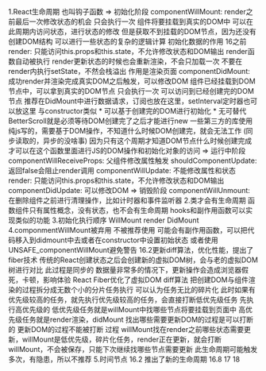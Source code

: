 1.React生命周期 也叫钩子函数
    => 初始化阶段
        componentWillMount: render之前最后一次修改状态的机会
            只会执行一次
            组件将要挂载到真实的DOM中
                可以在此周期内访问状态，进行状态的修改
                    但是获取不到挂载的DOM节点，因为还没有创建DOM结构
                    可以进行一些状态的复杂的逻辑计算
                初始化数据的作用
            16之前
        render: 只能访问this.props和this.state，不允许修改状态和DOM输出
            render函数自动被执行
            render更新状态的时候也会重新渲染，不会只加载一次
                不要在render内执行setState，不然会栈溢出
            作用是渲染页面
        componentDidMount: 成功render并渲染完成真实DOM之后触发，可以修改DOM
            组件已经挂载到DOM节点中，可以拿到真实的DOM节点
            只会执行一次
                可以访问到已经创建完的DOM节点
            推荐在DidMount中进行数据请求，订阅也放在这里，setInterval定时器也可以放这里
                与constructor类似
            * 可以基于创建完的DOM进行初始化 * 无可替代
                BetterScroll就是必须等待DOM创建完了之后才能进行new
                一些第三方的库使用纯js写的，需要基于DOM操作，不知道什么时候DOM创建完，就会无法工作
                    (同步读取的，异步的没啥事)
            因为只有这个周期才知道DOM节点什么时候创建完成
                才可以在这个函数里面进行JS的DOM操作和初始化对象的访问
    => 运行中阶段
        componentWillReceiveProps: 父组件修改属性触发
        shouldComponentUpdate: 返回false会阻止render调用
        componentWillUpdate: 不能修改属性和状态
        render: 只能访问this.props和this.state，不允许修改状态和DOM输出
        componentDidUpdate: 可以修改DOM 
    => 销毁阶段
        componentWillUnmount: 在删除组件之前进行清理操作，比如计时器和事件监听器
2.类才会有生命周期
    函数组件只有属性概念，没有状态，也不会有生命周期
        hooks和副作用函数可以实现类似的功能
3.初始化执行顺序
    WillMount
    render
    DidMount
4.componmentWillMount被弃用
    不被推荐使用
        可能会有副作用函数，可以把代码移入到didmount中去或者在constructor中设置初始状态
    或者使用UNSAFE_componentWillMount避免警告
    16.2更新diff算法，优化性能，提出了fiber技术
        传统的React创建状态之后会创建新的虚拟DOM树，会与老的虚拟DOM树进行对比
            此过程是同步的
                数据量非常多的情况下，更新操作会造成浏览器假死，卡顿，影响体验
        React Fiber优化了虚拟DOM diff算法
            把创建DOM与组件渲染的过程拆分成无数个小的分片任务执行
                可以认为任务无比的碎片化
                    此时如果有优先级较高的任务，就先执行优先级较高的任务，会直接打断低优先级任务
                        先执行高优先级的
                        低优先级任务就是willMount中找哪些节点将要挂载到页面中
                        高优先级任务就是render渲染，didMount
                            找出哪些需要更新DOM的过程是可以打断的
                            更新DOM的过程不能被打断
                            过程
                                willMount找在render之前哪些状态需要更新，willMount是低优先级，碎片化任务，render正在更新，就会打断willMount，不会被保存，只能下次继续找哪些节点需要更新
                                此生命周期可能触发多次，有隐患，所以不推荐
5.时间节点
    16.2
        推出了新的生命周期
    16.8
    17
    18
